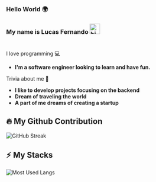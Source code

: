 ### Hello World 🌍
### My name is Lucas Fernando <img src="https://user-images.githubusercontent.com/1303154/88677602-1635ba80-d120-11ea-84d8-d263ba5fc3c0.gif" width="28px" alt="hi">

#

  I love programming 💻

- **I'm a software engineer looking to learn and have fun.**

 Trivia about me 🤔
-  **I like to develop projects focusing on the backend**
-  **Dream of traveling the world**
-  **A part of me dreams of creating a startup**

## :fire: My Github Contribution
![GitHub Streak](https://streak-stats.demolab.com/?user=lucassfernando&theme=violet-punch)

## :zap: My Stacks

<p align='left'><img alt='Most Used Langs' src='https://github-readme-stats.vercel.app/api/top-langs/?username=lucassfernando&theme=midnight-purple'></p>

##

